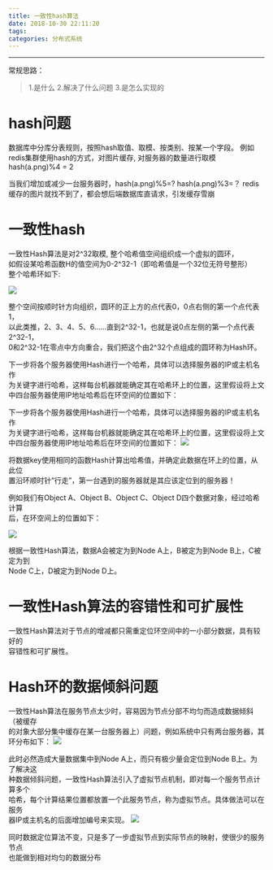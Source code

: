 ```yaml
---
title: 一致性hash算法
date: 2018-10-30 22:11:20
tags:
categories: 分布式系统
---
```

------

常规思路：
> 1.是什么
> 2.解决了什么问题
> 3.是怎么实现的

<!-- more -->

# hash问题
数据库中分库分表规则，按照hash取值、取模、按类别、按某一个字段。
例如redis集群使用hash的方式，对图片缓存, 对服务器的数量进行取模
hash(a.png)%4 = 2

当我们增加或减少一台服务器时，hash(a.png)%5=? hash(a.png)%3=？
redis缓存的图片就找不到了，都会想后端数据库直请求，引发缓存雪崩

# 一致性hash
一致性Hash算法是对2^32取模, 整个哈希值空间组织成一个虚拟的圆环，  
如假设某哈希函数H的值空间为0-2^32-1（即哈希值是一个32位无符号整形）  
整个哈希环如下:

![](一致性hash算法/1.png)

整个空间按顺时针方向组织，圆环的正上方的点代表0，0点右侧的第一个点代表1，  
以此类推，2、3、4、5、6……直到2^32-1，也就是说0点左侧的第一个点代表2^32-1，   
0和2^32-1在零点中方向重合，我们把这个由2^32个点组成的圆环称为Hash环。


下一步将各个服务器使用Hash进行一个哈希，具体可以选择服务器的IP或主机名作  
为关键字进行哈希，这样每台机器就能确定其在哈希环上的位置，这里假设将上文  
中四台服务器使用IP地址哈希后在环空间的位置如下： 

下一步将各个服务器使用Hash进行一个哈希，具体可以选择服务器的IP或主机名作  
为关键字进行哈希，这样每台机器就能确定其在哈希环上的位置，这里假设将上文  
中四台服务器使用IP地址哈希后在环空间的位置如下： 
![](一致性hash算法/2.png)

将数据key使用相同的函数Hash计算出哈希值，并确定此数据在环上的位置，从此位  
置沿环顺时针“行走”，第一台遇到的服务器就是其应该定位到的服务器！

例如我们有Object A、Object B、Object C、Object D四个数据对象，经过哈希计算  
后，在环空间上的位置如下：

![](一致性hash算法/3.png)

根据一致性Hash算法，数据A会被定为到Node A上，B被定为到Node B上，C被定为到  
Node C上，D被定为到Node D上。

# 一致性Hash算法的容错性和可扩展性

一致性Hash算法对于节点的增减都只需重定位环空间中的一小部分数据，具有较好的  
容错性和可扩展性。


# Hash环的数据倾斜问题
一致性Hash算法在服务节点太少时，容易因为节点分部不均匀而造成数据倾斜（被缓存  
的对象大部分集中缓存在某一台服务器上）问题，例如系统中只有两台服务器，其环分布如下： 
![](一致性hash算法/4.png)

此时必然造成大量数据集中到Node A上，而只有极少量会定位到Node B上。为了解决这  
种数据倾斜问题，一致性Hash算法引入了虚拟节点机制，即对每一个服务节点计算多个  
哈希，每个计算结果位置都放置一个此服务节点，称为虚拟节点。具体做法可以在服务  
器IP或主机名的后面增加编号来实现。
![](一致性hash算法/5.png)

同时数据定位算法不变，只是多了一步虚拟节点到实际节点的映射，使很少的服务节点  
也能做到相对均匀的数据分布


